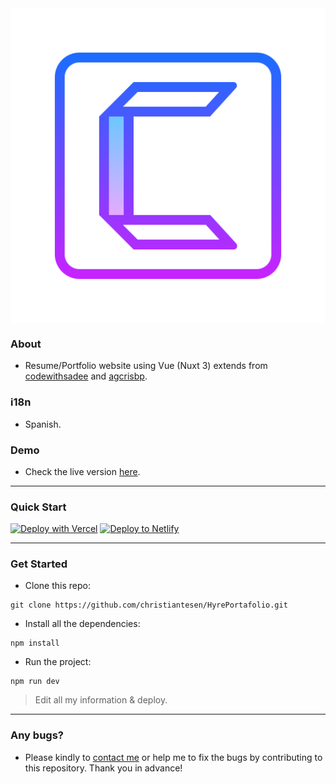 <center><img src="/public/images/icon/android-chrome-512x512.png" align="center"/></center>

### About
- Resume/Portfolio website using Vue (Nuxt 3) extends from [codewithsadee](https://github.com/codewithsadee/vcard-personal-portfolio) and [agcrisbp](https://github.com/agcrisbp/ADResume).

### i18n
- Spanish.

### Demo
- Check the live version [here](https://hyre-portafolio.netlify.app/).

---

### Quick Start
[![Deploy with Vercel](https://vercel.com/button)](https://vercel.com/import/git?s=https://github.com/christiantesen/HyrePortafolio)
[![Deploy to Netlify](https://www.netlify.com/img/deploy/button.svg)](https://app.netlify.com/start/deploy?repository=https://github.com/christiantesen/HyrePortafolio)

---

### Get Started

- Clone this repo:
```
git clone https://github.com/christiantesen/HyrePortafolio.git
```

- Install all the dependencies:
```
npm install
```

- Run the project:
```
npm run dev
```

> Edit all my information & deploy.

---

### Any bugs?
- Please kindly to [contact me](https://github.com/christiantesen) or help me to fix the bugs by contributing to this repository. Thank you in advance!
